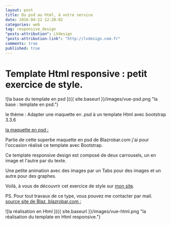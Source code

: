 ```yaml
---
layout: post
title: Du psd au html, à votre service
date: 2016-04-22 12:20:02
categories: web
tag: responsive_design
"posts-attribution": LVdesign
"posts-attribution-link": "http://lvdesign.com.fr"
comments: true
published: true
---
```



# Template Html responsive : petit exercice de style.

![la base du template en psd ]({{ site.baseurl }}/images/vue-psd.png "la base : template en psd.")


le thème :  Adapter une maquette en .psd à un template Html avec bootstrap 3.3.6 

[la maquette en psd :](http://blazrobar.com/free-psd-website-templates/free-business-themed-psd-website-design/)


Partie de cette superbe maquette en psd de Blazrobar.com
j'ai pour l'occasion réalisé ce template avec Bootstrap.

Ce template responsive design est composé de deux carrousels, un en image et l'autre par du texte.

Une petite animation avec des images par un Tabs pour des images et un autre pour des graphes.

Voilà, à vous de découvrir cet exercice de style sur [mon site](http://lvdesign.com.fr/mooc_psd_html/index.html).

PS. Pour tout travaux de ce type, vous pouvez me contacter par mail.
[source site de Blaz, blazrobar.com : ](http://blazrobar.com/free-psd-website-templates/take-a-free-mobile-app-landing-page-psd-template/)


![la réalisation en Html ]({{ site.baseurl }}/images/vue-html.png "la réalisation du template en Html responsive.")


